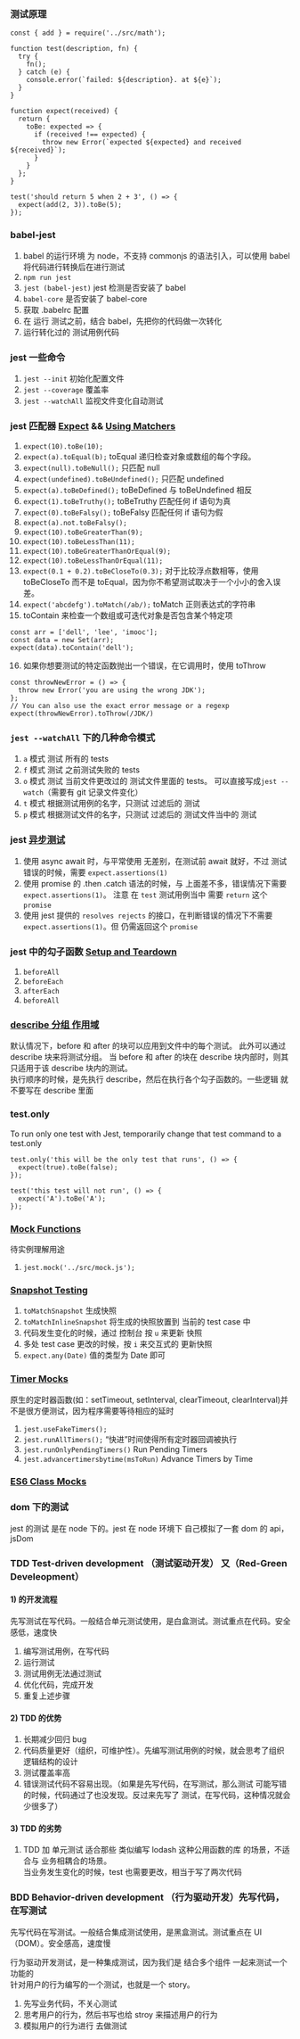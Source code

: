 ### 测试原理

```
const { add } = require('../src/math');

function test(description, fn) {
  try {
    fn();
  } catch (e) {
    console.error(`failed: ${description}. at ${e}`);
  }
}

function expect(received) {
  return {
    toBe: expected => {
      if (received !== expected) {
        throw new Error(`expected ${expected} and received ${received}`);
      }
    }
  };
}

test('should return 5 when 2 + 3', () => {
  expect(add(2, 3)).toBe(5);
});
```

### babel-jest

1. babel 的运行环境 为 node，不支持 commonjs 的语法引入，可以使用 babel 将代码进行转换后在进行测试
2. `npm run jest`
3. `jest (babel-jest)` jest 检测是否安装了 babel
4. `babel-core` 是否安装了 babel-core
5. 获取 .babelrc 配置
6. 在 运行 测试之前，结合 babel，先把你的代码做一次转化
7. 运行转化过的 测试用例代码

### jest 一些命令

1. `jest --init` 初始化配置文件
2. `jest --coverage` 覆盖率
3. `jest --watchAll` 监视文件变化自动测试

### jest 匹配器 [Expect](https://jestjs.io/docs/zh-Hans/expect) && [Using Matchers](https://jestjs.io/docs/zh-Hans/using-matchers)

1. `expect(10).toBe(10);`
2. `expect(a).toEqual(b);` toEqual 递归检查对象或数组的每个字段。
3. `expect(null).toBeNull();` 只匹配 null
4. `expect(undefined).toBeUndefined();` 只匹配 undefined
5. `expect(a).toBeDefined();` toBeDefined 与 toBeUndefined 相反
6. `expect(1).toBeTruthy();` toBeTruthy 匹配任何 if 语句为真
7. `expect(0).toBeFalsy();` toBeFalsy 匹配任何 if 语句为假
8. `expect(a).not.toBeFalsy();`
9. `expect(10).toBeGreaterThan(9);`
10. `expect(10).toBeLessThan(11);`
11. `expect(10).toBeGreaterThanOrEqual(9);`
12. `expect(10).toBeLessThanOrEqual(11);`
13. `expect(0.1 + 0.2).toBeCloseTo(0.3);` 对于比较浮点数相等，使用 toBeCloseTo 而不是 toEqual，因为你不希望测试取决于一个小小的舍入误差。
14. `expect('abcdefg').toMatch(/ab/);` toMatch 正则表达式的字符串
15. toContain 来检查一个数组或可迭代对象是否包含某个特定项

```
const arr = ['dell', 'lee', 'imooc'];
const data = new Set(arr);
expect(data).toContain('dell');
```

16. 如果你想要测试的特定函数抛出一个错误，在它调用时，使用 toThrow

```
const throwNewError = () => {
  throw new Error('you are using the wrong JDK');
};
// You can also use the exact error message or a regexp
expect(throwNewError).toThrow(/JDK/)
```

### `jest --watchAll` 下的几种命令模式

1. `a` 模式 测试 所有的 tests
2. `f` 模式 测试 之前测试失败的 tests
3. `o` 模式 测试 当前文件更改过的 测试文件里面的 tests。 可以直接写成`jest --watch`（需要有 git 记录文件变化）
4. `t` 模式 根据测试用例的名字，只测试 过滤后的 测试
5. `p` 模式 根据测试文件的名字，只测试 过滤后的 测试文件当中的 测试

### jest [异步测试](https://jestjs.io/docs/zh-Hans/asynchronous)

1. 使用 async await 时，与平常使用 无差别，在测试前 await 就好，不过 测试 错误的时候，需要 `expect.assertions(1)`
2. 使用 promise 的 .then .catch 语法的时候，与 上面差不多，错误情况下需要 `expect.assertions(1)`。 注意 在 `test` 测试用例当中 需要 `return` 这个 `promise`
3. 使用 jest 提供的 `resolves rejects` 的接口，在判断错误的情况下不需要 `expect.assertions(1)`。但 仍需返回这个 `promise`

### jest 中的勾子函数 [Setup and Teardown](https://jestjs.io/docs/zh-Hans/setup-teardown)

1. `beforeAll`
2. `beforeEach`
3. `afterEach`
4. `beforeAll`

### [describe 分组 作用域](https://jestjs.io/docs/zh-Hans/setup-teardown#作用域)

默认情况下，before 和 after 的块可以应用到文件中的每个测试。 此外可以通过 describe 块来将测试分组。 当 before 和 after 的块在 describe 块内部时，则其只适用于该 describe 块内的测试。  
执行顺序的时候，是先执行 describe，然后在执行各个勾子函数的。一些逻辑 就不要写在 describe 里面

### test.only

To run only one test with Jest, temporarily change that test command to a test.only

```
test.only('this will be the only test that runs', () => {
  expect(true).toBe(false);
});

test('this test will not run', () => {
  expect('A').toBe('A');
});
```

### [Mock Functions](https://jestjs.io/docs/zh-Hans/mock-functions)

待实例理解用途

1. `jest.mock('../src/mock.js');`

### [Snapshot Testing](https://jestjs.io/docs/en/snapshot-testing)

1. `toMatchSnapshot` 生成快照
2. `toMatchInlineSnapshot` 将生成的快照放置到 当前的 test case 中
3. 代码发生变化的时候，通过 控制台 按 `u` 来更新 快照
4. 多处 test case 更改的时候，按 `i` 来交互式的 更新快照
5. `expect.any(Date)` 值的类型为 Date 即可

### [Timer Mocks](https://jestjs.io/docs/zh-Hans/timer-mocks)

原生的定时器函数(如：setTimeout, setInterval, clearTimeout, clearInterval)并不是很方便测试，因为程序需要等待相应的延时

1. `jest.useFakeTimers();`
2. `jest.runAllTimers();` “快进”时间使得所有定时器回调被执行
3. `jest.runOnlyPendingTimers()` Run Pending Timers
4. `jest.advancertimersbytime(msToRun)` Advance Timers by Time

### [ES6 Class Mocks](https://jestjs.io/docs/zh-Hans/es6-class-mocks)

### dom 下的测试

jest 的测试 是在 node 下的。jest 在 node 环境下 自己模拟了一套 dom 的 api， jsDom

### TDD Test-driven development （测试驱动开发） 又（Red-Green Develeopment）

#### 1) 的开发流程

先写测试在写代码。一般结合单元测试使用，是白盒测试。测试重点在代码。安全感低，速度快

1. 编写测试用例，在写代码
2. 运行测试
3. 测试用例无法通过测试
4. 优化代码，完成开发
5. 重复上述步骤

#### 2) TDD 的优势

1. 长期减少回归 bug
2. 代码质量更好（组织，可维护性）。先编写测试用例的时候，就会思考了组织逻辑结构的设计
3. 测试覆盖率高
4. 错误测试代码不容易出现。（如果是先写代码，在写测试，那么测试 可能写错的时候，代码通过了也没发现。反过来先写了 测试，在写代码，这种情况就会少很多了）

#### 3) TDD 的劣势

1. TDD 加 单元测试 适合那些 类似编写 lodash 这种公用函数的库 的场景，不适合与 业务相耦合的场景。  
   当业务发生变化的时候，test 也需要更改，相当于写了两次代码

### BDD Behavior-driven development （行为驱动开发）先写代码，在写测试

先写代码在写测试。一般结合集成测试使用，是黑盒测试。测试重点在 UI（DOM）。安全感高，速度慢

行为驱动开发测试，是一种集成测试，因为我们是 结合多个组件 一起来测试一个功能的  
针对用户的行为编写的一个测试，也就是一个 story。

1. 先写业务代码，不关心测试
2. 思考用户的行为，然后书写也给 stroy 来描述用户的行为
3. 模拟用户的行为进行 去做测试
